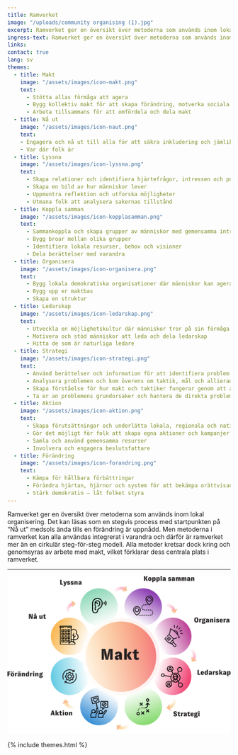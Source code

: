 ```yaml
---
title: Ramverket
image: "/uploads/community organising (1).jpg"
excerpt: Ramverket ger en översikt över metoderna som används inom lokal organisering.
ingress-text: Ramverket ger en översikt över metoderna som används inom lokal organisering.
links:
contact: true
lang: sv
themes:
  - title: Makt
    image: "/assets/images/icon-makt.png"
    text:
      - Stötta allas förmåga att agera
      - Bygg kollektiv makt för att skapa förändring, motverka sociala orättvisor och bygga gemenskaper
      - Arbeta tillsammans för att omfördela och dela makt
  - title: Nå ut
    image: "/assets/images/icon-naut.png"
    text:
    - Engagera och nå ut till alla för att säkra inkludering och jämlikhet
    - Var där folk är
  - title: Lyssna
    image: "/assets/images/icon-lyssna.png"
    text:
      - Skapa relationer och identifiera hjärtefrågor, intressen och potentiella ledare
      - Skapa en bild av hur människor lever
      - Uppmuntra reflektion och utforska möjligheter
      - Utmana folk att analysera sakernas tillstånd
  - title: Koppla samman
    image: "/assets/images/icon-kopplasamman.png"
    text:
      - Sammankoppla och skapa grupper av människor med gemensamma intressen och behov
      - Bygg broar mellan olika grupper
      - Identifiera lokala resurser, behov och visioner
      - Dela berättelser med varandra
  - title: Organisera
    image: "/assets/images/icon-organisera.png"
    text:
      - Bygg lokala demokratiska organisationer där människor kan agera tillsammans
      - Bygg upp er maktbas
      - Skapa en struktur
  - title: Ledarskap
    image: "/assets/images/icon-ledarskap.png"
    text:
      - Utveckla en möjlighetskultur där människor tror på sin förmåga att skapa förändring
      - Motivera och stöd människor att leda och dela ledarskap
      - Hitta de som är naturliga ledare
  - title: Strategi
    image: "/assets/images/icon-strategi.png"
    text:
      - Använd berättelser och information för att identifiera problem
      - Analysera problemen och kom överens om taktik, mål och allierade
      - Skapa förståelse för hur makt och taktiker fungerar genom att agera tillsammans
      - Ta er an problemens grundorsaker och hantera de direkta problemen parallellt
  - title: Aktion
    image: "/assets/images/icon-aktion.png"
    text:
      - Skapa förutsättningar och underlätta lokala, regionala och nationella gemensamma aktioner i de sakfrågor som berör människor mest
      - Gör det möjligt för folk att skapa egna aktioner och kampanjer
      - Samla och använd gemensamma resurser
      - Involvera och engagera beslutsfattare
  - title: Förändring
    image: "/assets/images/icon-forandring.png"
    text:
      - Kämpa för hållbara förbättringar
      - Förändra hjärtan, hjärnor och system för att bekämpa orättvisans och ojämlikhetens rötter
      - Stärk demokratin – låt folket styra
---
```


Ramverket ger en översikt över metoderna som används inom lokal
organisering. Det kan läsas som en stegvis process med startpunkten
på “Nå ut” medsols ända tills en förändring är uppnådd. Men
metoderna i ramverket kan alla användas integrerat i varandra och
därför är ramverket mer än en cirkulär steg-för-steg modell. Alla
metoder kretsar dock kring och genomsyras av arbete med makt, vilket
förklarar dess centrala plats i ramverket.

---

![](/uploads/ramverk.png)

{% include themes.html %}
